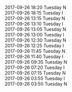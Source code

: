 2017-09-26 18:20 Tuesday  N  
2017-09-26 18:15 Tuesday  I  
2017-09-26 13:15 Tuesday  N  
2017-09-26 13:10 Tuesday  I  
2017-09-26 13:05 Tuesday  N  
2017-09-26 13:00 Tuesday  I  
2017-09-26 12:30 Tuesday  N  
2017-09-26 12:25 Tuesday  I  
2017-09-26 11:45 Tuesday  N  
2017-09-26 11:40 Tuesday  I  
2017-09-26 09:35 Tuesday  N  
2017-09-26 07:20 Tuesday  I  
2017-09-26 07:15 Tuesday  N  
2017-09-26 03:55 Tuesday  I  
2017-09-26 03:50 Tuesday  N  
